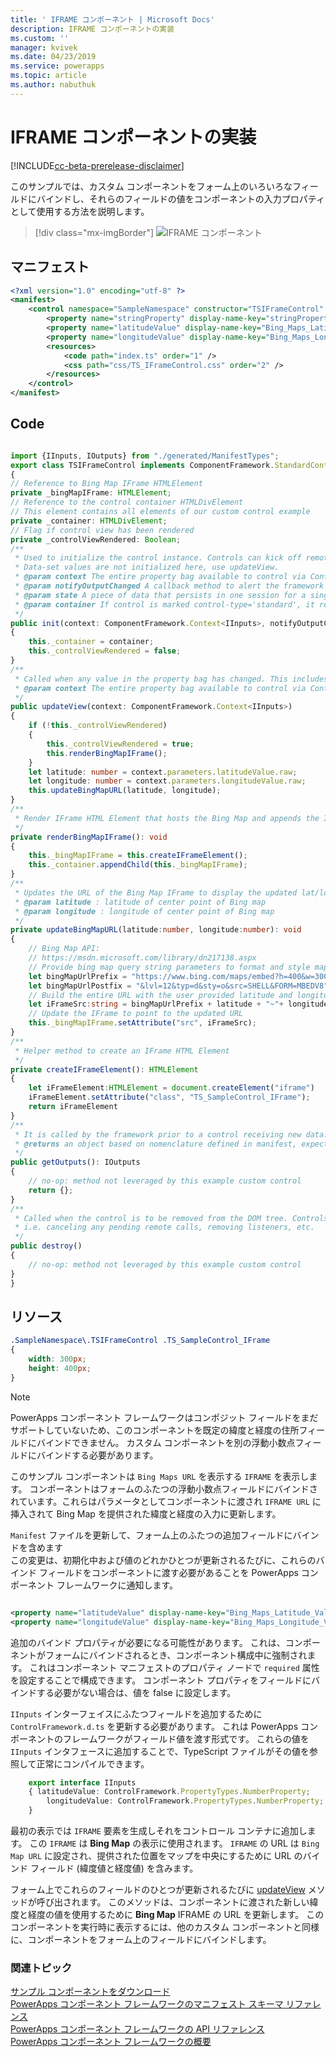 ```yaml
---
title: ' IFRAME コンポーネント | Microsoft Docs'
description: IFRAME コンポーネントの実装
ms.custom: ''
manager: kvivek
ms.date: 04/23/2019
ms.service: powerapps
ms.topic: article
ms.author: nabuthuk
---
```

# <a name="implementing-a-iframe-component"></a>IFRAME コンポーネントの実装

[!INCLUDE[cc-beta-prerelease-disclaimer](../../../includes/cc-beta-prerelease-disclaimer.md)]

このサンプルでは、カスタム コンポーネントをフォーム上のいろいろなフィールドにバインドし、それらのフィールドの値をコンポーネントの入力プロパティとして使用する方法を説明します。  

> [!div class="mx-imgBorder"]
> ![IFRAME コンポーネント](../media/iframe-control.png "IFRAME コンポーネント")

## <a name="manifest"></a>マニフェスト

```xml
<?xml version="1.0" encoding="utf-8" ?>
<manifest>
    <control namespace="SampleNamespace" constructor="TSIFrameControl" version="1.0.0" display-name-key="TS_IFrameControl_Display_Key" description-key="TS_IFrameControl_Desc_Key" control-type="standard">
        <property name="stringProperty" display-name-key="stringProperty_Display_Key" description-key="stringProperty_Desc_Key" of-type="SingleLine.Text" usage="bound" required="true" />
        <property name="latitudeValue" display-name-key="Bing_Maps_Latitude_Value" description-key="latitude" of-type="FP" usage="bound" required="true" />
        <property name="longitudeValue" display-name-key="Bing_Maps_Longitude_Value" description-key="longitude" of-type="FP" usage="bound" required="true" />
        <resources>
            <code path="index.ts" order="1" />
            <css path="css/TS_IFrameControl.css" order="2" />
        </resources>
    </control>
</manifest>
```

## <a name="code"></a>Code

```TypeScript

import {IInputs, IOutputs} from "./generated/ManifestTypes";
export class TSIFrameControl implements ComponentFramework.StandardControl<IInputs, IOutputs> 
{
// Reference to Bing Map IFrame HTMLElement
private _bingMapIFrame: HTMLElement;
// Reference to the control container HTMLDivElement
// This element contains all elements of our custom control example
private _container: HTMLDivElement;
// Flag if control view has been rendered
private _controlViewRendered: Boolean;
/**
 * Used to initialize the control instance. Controls can kick off remote server calls and other initialization actions here.
 * Data-set values are not initialized here, use updateView.
 * @param context The entire property bag available to control via Context Object; It contains values as set up by the customizer mapped to property names defined in the manifest, as well as utility functions.
 * @param notifyOutputChanged A callback method to alert the framework that the control has new outputs ready to be retrieved asynchronously.
 * @param state A piece of data that persists in one session for a single user. Can be set at any point in a controls life cycle by calling 'setControlState' in the Mode interface.
 * @param container If control is marked control-type='standard', it receives an empty div element within which it can render its content.
 */
public init(context: ComponentFramework.Context<IInputs>, notifyOutputChanged: () => void, state: ComponentFramework.Dictionary, container:HTMLDivElement)
{
    this._container = container;
    this._controlViewRendered = false;
}
/**
 * Called when any value in the property bag has changed. This includes field values, data-sets, global values such as container height and width, offline status, control metadata values such as label, visible, etc.
 * @param context The entire property bag available to control via Context Object; It contains values as set up by the customizer mapped to names defined in the manifest, as well as utility functions
 */
public updateView(context: ComponentFramework.Context<IInputs>)
{
    if (!this._controlViewRendered)
    {
        this._controlViewRendered = true;
        this.renderBingMapIFrame();
    }
    let latitude: number = context.parameters.latitudeValue.raw;
    let longitude: number = context.parameters.longitudeValue.raw;
    this.updateBingMapURL(latitude, longitude);
}
/** 
 * Render IFrame HTML Element that hosts the Bing Map and appends the IFrame to the control container 
 */
private renderBingMapIFrame(): void
{
    this._bingMapIFrame = this.createIFrameElement();
    this._container.appendChild(this._bingMapIFrame);
}
/**
 * Updates the URL of the Bing Map IFrame to display the updated lat/long coordinates
 * @param latitude : latitude of center point of Bing map
 * @param longitude : longitude of center point of Bing map
 */
private updateBingMapURL(latitude:number, longitude:number): void
{
    // Bing Map API:
    // https://msdn.microsoft.com/library/dn217138.aspx
    // Provide bing map query string parameters to format and style map view
    let bingMapUrlPrefix = "https://www.bing.com/maps/embed?h=400&w=300&cp=";
    let bingMapUrlPostfix = "&lvl=12&typ=d&sty=o&src=SHELL&FORM=MBEDV8";
    // Build the entire URL with the user provided latitude and longitude
    let iFrameSrc:string = bingMapUrlPrefix + latitude + "~"+ longitude + bingMapUrlPostfix;
    // Update the IFrame to point to the updated URL
    this._bingMapIFrame.setAttribute("src", iFrameSrc);
}
/** 
 * Helper method to create an IFrame HTML Element
 */
private createIFrameElement(): HTMLElement
{
    let iFrameElement:HTMLElement = document.createElement("iframe")
    iFrameElement.setAttribute("class", "TS_SampleControl_IFrame");
    return iFrameElement
}
/** 
 * It is called by the framework prior to a control receiving new data. 
 * @returns an object based on nomenclature defined in manifest, expecting object[s] for property marked as “bound” or “output”
 */
public getOutputs(): IOutputs
{
    // no-op: method not leveraged by this example custom control
    return {};
}
/** 
 * Called when the control is to be removed from the DOM tree. Controls should use this call for cleanup.
 * i.e. canceling any pending remote calls, removing listeners, etc.
 */
public destroy()
{
    // no-op: method not leveraged by this example custom control
}
}
```

## <a name="resources"></a>リソース

```css
.SampleNamespace\.TSIFrameControl .TS_SampleControl_IFrame
{
    width: 300px;
    height: 400px;
}
```

> [!NOTE]
> PowerApps コンポーネント フレームワークはコンポジット フィールドをまだサポートしていないため、このコンポーネントを既定の緯度と経度の住所フィールドにバインドできません。 カスタム コンポーネントを別の浮動小数点フィールドにバインドする必要があります。

このサンプル コンポーネントは `Bing Maps URL` を表示する `IFRAME` を表示します。 コンポーネントはフォームのふたつの浮動小数点フィールドにバインドされています。これらはパラメータとしてコンポーネントに渡され `IFRAME URL` に挿入されて Bing Map を提供された緯度と経度の入力に更新します。  

`Manifest` ファイルを更新して、フォーム上のふたつの追加フィールドにバインドを含めます  
この変更は、初期化中および値のどれかひとつが更新されるたびに、これらのバインド フィールドをコンポーネントに渡す必要があることを PowerApps コンポーネント フレームワークに通知します。
  
```xml

<property name="latitudeValue" display-name-key="Bing_Maps_Latitude_Value" description-key="latitude" of-type="FP" usage="bound" required="true" />  
<property name="longitudeValue" display-name-key="Bing_Maps_Longitude_Value" description-key="longitude" of-type="FP" usage="bound" required="true" />  
```

追加のバインド プロパティが必要になる可能性があります。 これは、コンポーネントがフォームにバインドされるとき、コンポーネント構成中に強制されます。 これはコンポーネント マニフェストのプロパティ ノードで `required` 属性を設定することで構成できます。 コンポーネント プロパティをフィールドにバインドする必要がない場合は、値を false に設定します。 
 
`IInputs` インターフェイスにふたつフィールドを追加するために `ControlFramework.d.ts` を更新する必要があります。 これは PowerApps コンポーネントのフレームワークがフィールド値を渡す形式です。 これらの値を `IInputs` インタフェースに追加することで、TypeScript ファイルがその値を参照して正常にコンパイルできます。  

```TypeScript
    export interface IInputs 
    { latitudeValue: ControlFramework.PropertyTypes.NumberProperty;  
        longitudeValue: ControlFramework.PropertyTypes.NumberProperty;  
    }  
 ```

最初の表示では `IFRAME` 要素を生成しそれをコントロール コンテナに追加します。 この `IFRAME` は **Bing Map** の表示に使用されます。 `IFRAME` の URL は `Bing Map URL` に設定され、提供された位置をマップを中央にするために URL のバインド フィールド (緯度値と経度値) を含みます。 

フォーム上でこれらのフィールドのひとつが更新されるたびに [updateView](../reference/control/updateview.md) メソッドが呼び出されます。 このメソッドは、コンポーネントに渡された新しい緯度と経度の値を使用するために **Bing Map** IFRAME の URL を更新します。 このコンポーネントを実行時に表示するには、他のカスタム コンポーネントと同様に、コンポーネントをフォーム上のフィールドにバインドします。

### <a name="related-topics"></a>関連トピック

[サンプル コンポーネントをダウンロード](https://go.microsoft.com/fwlink/?linkid=2088525)<br/>
[PowerApps コンポーネント フレームワークのマニフェスト スキーマ リファレンス](../manifest-schema-reference/index.md)<br />
[PowerApps コンポーネント フレームワークの API リファレンス](../reference/index.md)<br />
[PowerApps コンポーネント フレームワークの概要](../overview.md)
